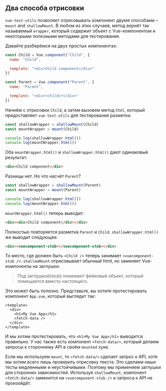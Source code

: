 ## Два способа отрисовки

`vue-test-utils` позволяет отрисовывать компонент двумя способами – `mount` and `shallowMount`. В любом из этих случаев, метод вернёт так называемый `wrapper`, который содержит объект с Vue-компонентом и некоторыми полезными методами для тестирования.

Давайте разберёмся на двух простых компонентах:

```js
const Child = Vue.component("Child", {
  name: "Child",

  template: "<div>Child component</div>"
})

const Parent = Vue.component("Parent", {
  name: "Parent",

  template: "<div><child/></div>"
})
```

Начнём с отрисовки `Child`, а затем вызовем метод `html`, который предоставляет `vue-test-utils` для тестирования разметки. 

```js
const shallowWrapper = shallowMount(Child)
const mountWrapper = mount(Child)

console.log(shallowWrapper.html())
console.log(mountWrapper.html())
```


Оба `mountWrapper.html()` и `shallowWrapper.html()` дают одинаковый результат:

```html
<div>Child component</div>
```

Разницы нет. Но что насчёт `Parent`?

```js
const shallowWrapper = shallowMount(Parent)
const mountWrapper = mount(Parent)

console.log(shallowWrapper.html())
console.log(mountWrapper.html())
```

`mountWrapper.html()` теперь выводит:

```html
<div><div>Child component</div></div>
```

Полностью повторяется разметка `Parent` и `Child`. `shallowWrapper.html()` же выводит следующее:

```html
<div><vuecomponent-stub></vuecomponent-stub></div>
```

То место, где должен быть `<Child />` теперь занимает `<vuecomponent-stub />`. `shallowMount` отрисовывает обычный html, но заменяет Vue-компоненты на заглушки.

> Под заглушкой(stub) понимают фейковый объект, который помещается вместо настоящего.

Это может быть полезно. Представьте, вы хотите протестировать компонент `App.vue`, который выглядит так:

```vue
<template>
  <div>
    <h1>My Vue App</h1>
    <fetch-data />
  </div>
</template>
```

И мы хотим протестировать, что `<h1>My Vue App</h1>` выводится правильно. У нас также есть компонент `<fetch-data/>`, который делаем запросы к стороннему API в своём `mounted`  хуке.

Если мы используем `mount`, то `<fetch-data/>` сделает запрос к API, хотя мы хотим всего лишь проверить отрисовку текста. Это сделаем наши тесты медленными и неустойчивыми. Поэтому мы применяем заглушки для сторонних зависимостей. Используя `shallowMount`, компонент `<fetch-data/>` заменится на `<vuecomponent-stub />` и запроса к API не произойдёт.
